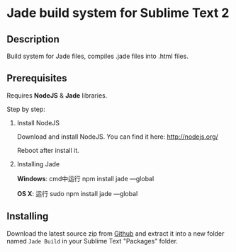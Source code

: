 Jade build system for Sublime Text 2
====================================

Description
-----------

Build system for Jade files, compiles .jade files into .html files.


Prerequisites
-------------

Requires **NodeJS** & **Jade** libraries.

Step by step:

1. Install NodeJS

	Download and install NodeJS. You can find it here:
	http://nodejs.org/

	Reboot after install it.


2. Installing Jade

	**Windows**: cmd中运行 npm install jade —global

	**OS X**: 运行 sudo npm install jade —global



Installing
----------

Download the latest source zip from [Github](https://github.com/mutian/Jade-Build) and extract it into a new folder named `Jade Build` in your Sublime Text "Packages" folder.
